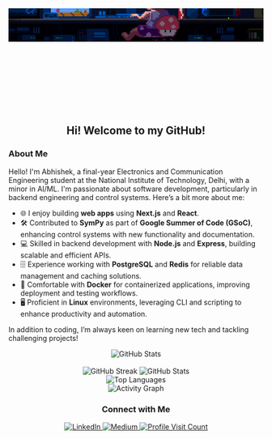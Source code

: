 <div align="center">

  <!-- Profile image -->
  <div style="width: 100%; height: 200px; overflow: hidden;">
    <img src="https://raw.githubusercontent.com/abhiphile/abhiphile/main/mario-gif.gif" style="width: 100%; margin-top: -50px;">
  </div>

  ## Hi! Welcome to my GitHub!

</div>


### About Me

Hello! I'm Abhishek, a final-year Electronics and Communication Engineering student at the National Institute of Technology, Delhi, with a minor in AI/ML. I'm passionate about software development, particularly in backend engineering and control systems. Here’s a bit more about me:

- 🌐 I enjoy building **web apps** using **Next.js** and **React**.
- 🛠️ Contributed to **SymPy** as part of **Google Summer of Code (GSoC)**, enhancing control systems with new functionality and documentation.
- 💻 Skilled in backend development with **Node.js** and **Express**, building scalable and efficient APIs.
- 🗄️ Experience working with **PostgreSQL** and **Redis** for reliable data management and caching solutions.
- 🐳 Comfortable with **Docker** for containerized applications, improving deployment and testing workflows.
- 🖥️ Proficient in **Linux** environments, leveraging CLI and scripting to enhance productivity and automation.

In addition to coding, I’m always keen on learning new tech and tackling challenging projects!


<div align="center">

  <!-- GitHub Stats Title -->
  <div>
    <img loading="lazy" src="https://readme-typing-svg.demolab.com?font=Poppins&weight=600&size=21&duration=1&pause=1&color=00B8B5&center=true&vCenter=true&repeat=false&width=200&height=31&lines=MY+GITHUB+STATS" alt="GitHub Stats">
  </div>
  <br/>

  <!-- GitHub Streak and Stats -->
  <div>
    <img loading="lazy" width="396" src="https://github-readme-streak-stats-mnex.vercel.app?user=abhiphile&hide_border=true&background=0D1117&stroke=8F33C4&ring=EB008B&fire=FFFFFF&currStreakNum=FFFFFF&sideNums=FFFFFF&currStreakLabel=EB008B&sideLabels=EB008B&dates=FFFFFF" alt="GitHub Streak">
    <img loading="lazy" width="396" src="https://github-readme-stats-mnex.vercel.app/api?username=abhiphile&rank_icon=percentile&show_icons=true&count_private=true&theme=react&title_color=EB008B&icon_color=EB008B&bg_color=0D1117&text_color=FFFFFF&hide_border=true" alt="GitHub Stats">
  </div>

  <!-- Most Used Languages -->
  <div>
    <img loading="lazy" width="325" src="https://github-readme-stats-mnex.vercel.app/api/top-langs/?username=abhiphile&hide=c%23,powershell,Mathematica,Ruby,Objective-C,Objective-C%2b%2b,Cuda&theme=react&text_color=FFFFFF&bg_color=0D1117&title_color=EB008B&langs_count=8&layout=compact&hide_border=true" alt="Top Languages">
  </div>

  <!-- GitHub Activity Graph -->
  <div>
    <img loading="lazy" src="https://github-readme-activity-graph-mnex.vercel.app/graph?username=abhiphile&bg_color=0d1117&color=00b8b5&line=eb008b&point=FFFFFF&area=true&hide_border=true" alt="Activity Graph">
  </div>

  ### Connect with Me

  <div>
    <a href="https://linkedin.com/in/abhishek-kumar-nitdelhi">
      <img src="https://img.shields.io/badge/LinkedIn-%230077B5.svg?logo=linkedin&logoColor=white" alt="LinkedIn">
    </a>
    <a href="https://medium.com/@krabhishek_">
      <img src="https://img.shields.io/badge/Medium-12100E?logo=medium&logoColor=white" alt="Medium">
    </a>
    <a href="https://visitcount.itsvg.in">
      <img src="https://visitcount.itsvg.in/api?id=abhiphile&icon=0&color=0" alt="Profile Visit Count">
    </a>
  </div>

</div>
